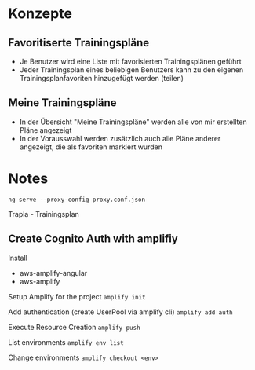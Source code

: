 # Konzepte
## Favoritiserte Trainingspläne
- Je Benutzer wird eine Liste mit favorisierten Trainingsplänen geführt
- Jeder Trainingsplan eines beliebigen Benutzers kann zu den eigenen Trainingsplanfavoriten hinzugefügt werden (teilen)

## Meine Trainingspläne
- In der Übersicht "Meine Trainingspläne" werden alle von mir erstellten Pläne angezeigt
- In der Vorausswahl werden zusätzlich auch alle Pläne anderer angezeigt, die als favoriten markiert wurden



# Notes
`ng serve --proxy-config proxy.conf.json`

Trapla - Trainingsplan

## Create Cognito Auth with amplifiy
Install 
- aws-amplify-angular
- aws-amplify

Setup Amplify for the project
`amplify init`

Add authentication (create UserPool via amplify cli)
`amplify add auth`

Execute Resource Creation 
`amplify push`

List environments
`amplify env list`

Change environments
`amplify checkout <env>`

